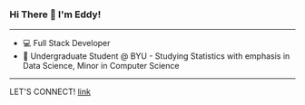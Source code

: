 ### Hi There 👋 I'm Eddy!
---
 - 💻 Full Stack Developer
 - 🏫 Undergraduate Student @ BYU - Studying Statistics with emphasis in Data Science, Minor in Computer Science


---
LET'S CONNECT!
[link](https://www.linkedin.com/in/eddy-wg-kim/)
